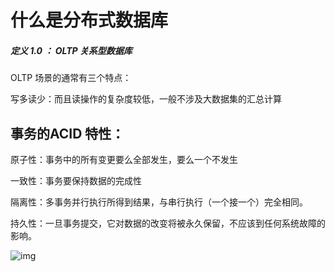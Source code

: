 # 什么是分布式数据库

##### 定义 1.0 ： OLTP 关系型数据库

OLTP 场景的通常有三个特点：

写多读少：而且读操作的复杂度较低，一般不涉及大数据集的汇总计算





## 事务的ACID 特性：

原子性：事务中的所有变更要么全部发生，要么一个不发生

一致性：事务要保持数据的完成性

隔离性：多事务并行执行所得到结果，与串行执行（一个接一个）完全相同。

持久性：一旦事务提交，它对数据的改变将被永久保留，不应该到任何系统故障的影响。

![img](https://static001.geekbang.org/resource/image/e7/73/e7571fa45b9337f2541a35d8c82b3873.jpg)

